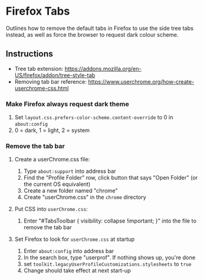 # Firefox Tabs
Outlines how to remove the default tabs in Firefox to use the side tree tabs instead, as well as force the browser to request dark colour scheme.

## Instructions
* Tree tab extension: https://addons.mozilla.org/en-US/firefox/addon/tree-style-tab
* Removing tab bar reference: https://www.userchrome.org/how-create-userchrome-css.html

### Make Firefox always request dark theme
1. Set `layout.css.prefers-color-scheme.content-override` to 0 in `about:config`
1. 0 = dark, 1 = light, 2 = system

### Remove the tab bar
1. Create a userChrome.css file:
    1. Type `about:support` into address bar
    2. Find the "Profile Folder" row, click button that says "Open Folder" (or the current OS equivalent)
    3. Create a new folder named "chrome"
    4. Create "userChrome.css" in the `chrome` directory

2. Put CSS into `userChrome.css`:
    1. Enter "#TabsToolbar { visibility: collapse !important; }" into the file to remove the tab bar

3. Set Firefox to look for `userChrome.css` at startup
    1. Enter `about:config` into address bar
    2. In the search box, type "userprof". If nothing shows up, you're done
    3. set `toolkit.legacyUserProfileCustomizations.stylesheets` to `true`
    4. Change should take effect at next start-up



